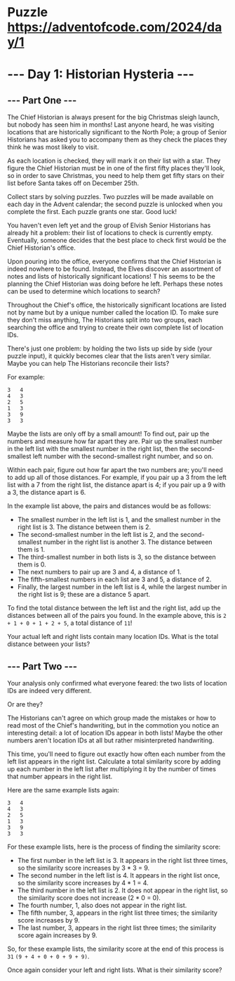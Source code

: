 # Puzzle https://adventofcode.com/2024/day/1

# --- Day 1: Historian Hysteria ---

##  --- Part One  ---

The Chief Historian is always present for the big Christmas sleigh launch, but nobody has seen him in months! 
Last anyone heard, he was visiting locations that are historically significant to the North Pole; 
a group of Senior Historians has asked you to accompany them as they check the places they think he was most likely to visit.

As each location is checked, they will mark it on their list with a star. They figure the Chief Historian must be 
in one of the first fifty places they'll look, so in order to save Christmas, you need to help them get fifty stars on 
their list before Santa takes off on December 25th.

Collect stars by solving puzzles. Two puzzles will be made available on each day in the Advent calendar; 
the second puzzle is unlocked when you complete the first. Each puzzle grants one star. Good luck!

You haven't even left yet and the group of Elvish Senior Historians has already hit a problem: their list of locations 
to check is currently empty. Eventually, someone decides that the best place to check first would be the 
Chief Historian's office.

Upon pouring into the office, everyone confirms that the Chief Historian is indeed nowhere to be found. 
Instead, the Elves discover an assortment of notes and lists of historically significant locations! T
his seems to be the planning the Chief Historian was doing before he left. 
Perhaps these notes can be used to determine which locations to search?

Throughout the Chief's office, the historically significant locations are listed not by name but by a unique number 
called the location ID. To make sure they don't miss anything, The Historians split into two groups, 
each searching the office and trying to create their own complete list of location IDs.

There's just one problem: by holding the two lists up side by side (your puzzle input), it quickly becomes clear that 
the lists aren't very similar. Maybe you can help The Historians reconcile their lists?

For example:

```text
3   4
4   3
2   5
1   3
3   9
3   3
```

Maybe the lists are only off by a small amount! To find out, pair up the numbers and measure how far apart they are. 
Pair up the smallest number in the left list with the smallest number in the right list, then the second-smallest left 
number with the second-smallest right number, and so on.

Within each pair, figure out how far apart the two numbers are; you'll need to add up all of those distances. 
For example, if you pair up a 3 from the left list with a 7 from the right list, the distance apart is 4; if you pair 
up a 9 with a 3, the distance apart is 6.

In the example list above, the pairs and distances would be as follows:

- The smallest number in the left list is 1, and the smallest number in the right list is 3. The distance between them is 2.
- The second-smallest number in the left list is 2, and the second-smallest number in the right list is another 3. The distance between them is 1.
- The third-smallest number in both lists is 3, so the distance between them is 0.
- The next numbers to pair up are 3 and 4, a distance of 1.
- The fifth-smallest numbers in each list are 3 and 5, a distance of 2.
- Finally, the largest number in the left list is 4, while the largest number in the right list is 9; these are a distance 5 apart.

To find the total distance between the left list and the right list, add up the distances between all of the pairs you 
found. In the example above, this is `2 + 1 + 0 + 1 + 2 + 5`, a total distance of `11`!

Your actual left and right lists contain many location IDs. What is the total distance between your lists?

##  --- Part Two  ---

Your analysis only confirmed what everyone feared: the two lists of location IDs are indeed very different.

Or are they?

The Historians can't agree on which group made the mistakes or how to read most of the Chief's handwriting, 
but in the commotion you notice an interesting detail: a lot of location IDs appear in both lists! Maybe the other 
numbers aren't location IDs at all but rather misinterpreted handwriting.

This time, you'll need to figure out exactly how often each number from the left list appears in the right list. 
Calculate a total similarity score by adding up each number in the left list after multiplying it by the number of 
times that number appears in the right list.

Here are the same example lists again:

```text
3   4
4   3
2   5
1   3
3   9
3   3
```

For these example lists, here is the process of finding the similarity score:

- The first number in the left list is 3. It appears in the right list three times, so the similarity score increases by 3 * 3 = 9.
- The second number in the left list is 4. It appears in the right list once, so the similarity score increases by 4 * 1 = 4.
- The third number in the left list is 2. It does not appear in the right list, so the similarity score does not increase (2 * 0 = 0).
- The fourth number, 1, also does not appear in the right list.
- The fifth number, 3, appears in the right list three times; the similarity score increases by 9.
- The last number, 3, appears in the right list three times; the similarity score again increases by 9.

So, for these example lists, the similarity score at the end of this process is `31` `(9 + 4 + 0 + 0 + 9 + 9)`.

Once again consider your left and right lists. What is their similarity score?

